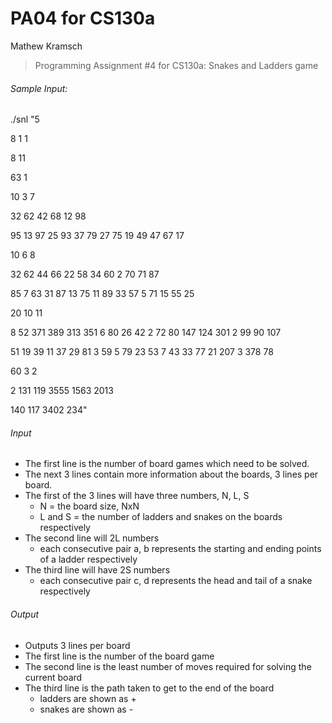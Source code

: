 # PA04 for CS130a
Mathew Kramsch

> Programming Assignment #4 for CS130a: Snakes and Ladders game

###### Sample Input:
./snl "5

8 1 1

8 11

63 1

10 3 7

32 62 42 68 12 98

95 13 97 25 93 37 79 27 75 19 49 47 67 17

10 6 8

32 62 44 66 22 58 34 60 2 70 71 87

85 7 63 31 87 13 75 11 89 33 57 5 71 15 55 25

20 10 11

8 52 371 389 313 351 6 80 26 42 2 72 80 147 124 301 2 99 90 107

51 19 39 11 37 29 81 3 59 5 79 23 53 7 43 33 77 21 207 3 378 78

60 3 2

2 131 119 3555 1563 2013

140 117 3402 234"

###### Input
- The first line is the number of board games which need to be solved. 
- The next 3 lines contain more information about the boards, 3 lines per board.
- The first of the 3 lines will have three numbers, N, L, S
	- N = the board size, NxN
	- L and S = the number of ladders and snakes on the boards respectively
- The second line will 2L numbers
	- each consecutive pair a, b represents the starting and ending points of a ladder respectively
- The third line will have 2S numbers
	- each consecutive pair c, d represents the head and tail of a snake respectively

###### Output
- Outputs 3 lines per board
- The first line is the number of the board game
- The second line is the least number of moves required for solving the current board
- The third line is the path taken to get to the end of the board
	- ladders are shown as +
	- snakes are shown as -
